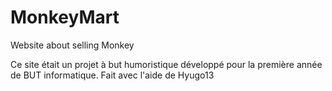# MonkeyMart
Website about selling Monkey

Ce site était un projet à but humoristique développé pour la première année de BUT informatique.
Fait avec l'aide de Hyugo13
